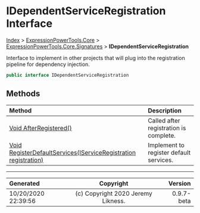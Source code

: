 ﻿# IDependentServiceRegistration Interface

[Index](../index.md) > [ExpressionPowerTools.Core](ExpressionPowerTools.Core.a.md) > [ExpressionPowerTools.Core.Signatures](ExpressionPowerTools.Core.Signatures.n.md) > **IDependentServiceRegistration**

Interface to implement in other projects that will plug into the registration
            pipeline for dependency injection.

```csharp
public interface IDependentServiceRegistration
```

## Methods

| Method | Description |
| :-- | :-- |
| [Void AfterRegistered()](ExpressionPowerTools.Core.Signatures.IDependentServiceRegistration.AfterRegistered.m.md) | Called after registration is complete. |
| [Void RegisterDefaultServices(IServiceRegistration registration)](ExpressionPowerTools.Core.Signatures.IDependentServiceRegistration.RegisterDefaultServices.m.md) | Implement to register default services. |

---

| Generated | Copyright | Version |
| :-- | :-: | --: |
| 10/20/2020 22:39:56 | (c) Copyright 2020 Jeremy Likness. | 0.9.7-beta |
